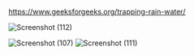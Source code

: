 https://www.geeksforgeeks.org/trapping-rain-water/

![Screenshot (112)](https://user-images.githubusercontent.com/83157814/233704339-05a7bea7-bcca-4766-a226-75bf12169f18.png)

![Screenshot (107)](https://user-images.githubusercontent.com/83157814/233704272-ae495293-5606-4042-8d1c-64c20a0509cd.png)
![Screenshot (111)](https://user-images.githubusercontent.com/83157814/233704310-1d4019f2-f1d4-45bd-a621-95bdf2ce35c3.png)
